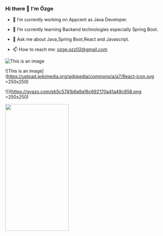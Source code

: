### Hi there 👋 I'm Özge


- 🔭 I’m currently working on Appcent as Java Developer.


- 🌱 I’m currently learning Backend technologies especially Spring Boot.


- 💬 Ask me about Java,Spring Boot,React and Javascript.


- 📫 How to reach me: ozge.ozz02@gmail.com


![This is an image](https://upload.wikimedia.org/wikipedia/commons/4/44/Spring_Framework_Logo_2018.svg)

![This is an image](https://upload.wikimedia.org/wikipedia/commons/a/a7/React-icon.svg =250x250)

![](https://gyazo.com/eb5c5741b6a9a16c692170a41a49c858.png =250x250)

<img src="https://upload.wikimedia.org/wikipedia/commons/4/44/Spring_Framework_Logo_2018.svg" data-canonical-src="https://gyazo.com/eb5c5741b6a9a16c692170a41a49c858.png" width="200" height="400" />



